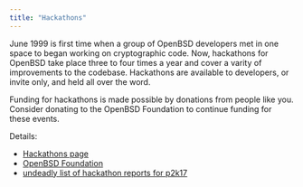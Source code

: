 ```yaml
---
title: "Hackathons"
---
```


June 1999 is first time when a group of OpenBSD developers met in one space to began working on cryptographic code. Now,
hackathons for OpenBSD take place three to four times a year and cover a varity of improvements to the codebase.
Hackathons are available to developers, or invite only, and held all over the word.

Funding for hackathons is made possible by donations from people like you. Consider donating to the
OpenBSD Foundation to continue funding for these events.

Details:

* [Hackathons page](https://www.openbsd.org/hackathons.html)
* [OpenBSD Foundation](https://www.openbsdfoundation.org/)
* [undeadly list of hackathon reports for p2k17](https://duckduckgo.com/lite/?q=site:undeadly.org+p2k17)
